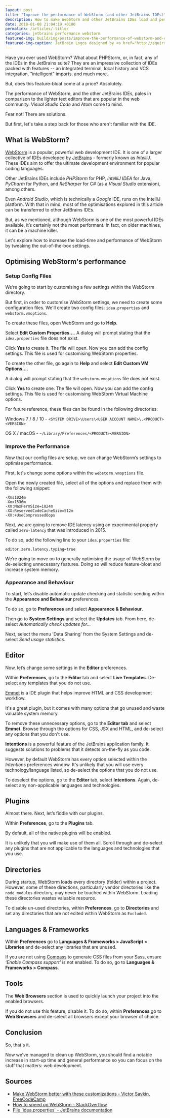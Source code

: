 ```yaml
---
layout: post
title: "Improve the performance of WebStorm (and other JetBrains IDEs)"
description: How to make WebStorm and other JetBrains IDEs load and perform faster than ever before.
date: 2018-01-08 21:04:19 +0100
permalink: /articles/:title/
categories: jetbrains performance webstorm
featured-img: build/img/posts/improve-the-performance-of-webstorm-and-other-jetbrains-ides/featured.png
featured-img-caption: JetBrain Logos designed by <a href="http://squirrelmuffins.com" class="link">Kat On</a> and <a href="https://pittankopta.net/" class="link">Amon Keishima</a>.
---
```


Have you ever used WebStorm? What about PHPStorm, or, in fact, any of the IDEs in the JetBrains suite? They are an impressive collection of IDEs packed with features -- an integrated terminal, local history and VCS integration, "intelligent" imports, and much more. 

But, does this feature-bloat come at a price? Absolutely.

The performance of WebStorm, and the other JetBrains IDEs, pales in comparison to the lighter text editors that are popular in the web community. _Visual Studio Code_ and _Atom_ come to mind.

Fear not! There are solutions. 

But first, let's take a step back for those who aren't familiar with the IDE.
## What is WebStorm?


<a href="https://www.jetbrains.com/webstorm/">WebStorm</a> is a popular, powerful web development IDE. It is one of a larger collective of IDEs developed by <a href="https://www.jetbrains.com/">JetBrains</a> - formerly known as <em>IntelliJ</em>. These IDEs aim to offer the ultimate development environment for popular coding languages. 

Other JetBrains IDEs include <em>PHPStorm</em> for PHP, <em>IntelliJ IDEA</em>  for Java, <em>PyCharm</em> for Python, and <em>ReSharper</em> for C# (as a _Visual Studio_ extension), among others. 

Even <em>Android Studio</em>, which is technically a <em>Google</em> IDE, runs on the IntelliJ platform. With that in mind, most of the optimisations explored in this article can be transferred to other JetBrains IDEs. 

But, as we mentioned, although WebStorm is one of the most powerful IDEs available, it’s certainly not the most performant. In fact, on older machines, it can be a machine killer. 

Let's explore how to increase the load-time and performance of WebStorm by tweaking the out-of-the-box settings. 

## Optimising WebStorm's performance

### Setup Config Files

We’re going to start by customising a few settings within the WebStorm directory. 

But first, in order to customise WebStorm settings, we need to create some configuration files. We'll create two config files: `idea.properties` and `webstorm.vmoptions`. 

To create these files, open WebStorm and go to <b>Help</b>. 

Select <b>Edit Custom Properties…</b>. A dialog will prompt stating that the `idea.properties` file does not exist. 

Click <b>Yes</b> to create it. The file will open. Now you can add the config settings. This file is used for customising WebStorm properties.

To create the other file, go again to <b>Help</b> and select <b>Edit Custom VM Options...</b>. 

A dialog will prompt stating that the `webstorm.vmoptions` file does not exist.

Click <b>Yes</b> to create one. The file will open. Now you can add the config settings. This file is used for customising WebStorm Virtual Machine options.

For future reference, these files can be found in the following directories:

Windows 7 / 8 / 10 - `<SYSTEM DRIVE>\Users\<USER ACCOUNT NAME>\.<PRODUCT><VERSION>`

OS X / macOS - `~/Library/Preferences/<PRODUCT><VERSION>`

### Improve the Performance

Now that our config files are setup, we can change WebStorm’s settings to optimise  performance.

First, let's change some options within the `webstorm.vmoptions` file. 

Open the newly created file, select all of the options and replace them with the following snippet: 

	-Xms1024m 
	-Xmx1536m 
	-XX:MaxPermSize=1024m 
	-XX:ReservedCodeCacheSize=512m 
	-XX:+UseCompressedOops 

Next, we are going to remove IDE latency using an experimental property called `zero-latency` that was introduced in 2015. 

To do so, add the following line to your `idea.properties` file: 

	editor.zero.latency.typing=true

We’re going to move on to generally optimising the usage of WebStorm by de-selecting unnecessary features. Doing so will reduce feature-bloat and increase system memory.

### Appearance and Behaviour

To start, let’s disable automatic update checking and statistic sending within the <b>Appearance and Behaviour</b> preferences.

To do so, go to <b>Preferences</b> and select <b>Appearance & Behaviour</b>. 

Then go to <b>System Settings</b> and select the <b>Updates</b> tab. From here, de-select <em>Automatically check updates for…</em>

Next, select the menu 'Data Sharing' from the System Settings and de-select <em>Send usage statistics</em>.

## Editor

Now, let’s change some settings in the <b>Editor</b> preferences.

Within <b>Preferences</b>, go to the <b>Editor</b> tab and select <b>Live Templates</b>. De-select any templates that you do not use. 

<a href="https://emmet.io/">Emmet</a> is a IDE plugin that helps improve HTML and CSS development workflow. 

It's a great plugin, but it comes with many options that go unused and waste valuable system memory. 

To remove these unnecessary options, go to the <b>Editor tab</b> and select <b>Emmet</b>. Browse through the options for CSS, JSX and HTML, and de-select any  options that you don't use.  

<b>Intentions</b> is a powerful feature of the JetBrains application family. It suggests solutions to problems that it detects on-the-fly as you code. 

However, by default WebStorm has every option selected within the _Intentions_ preferences window. It's unlikely that you will use every technology/language listed, so de-select the options that you do not use. 

To deselect the options, go to the <b>Editor</b> tab, select <b>Intentions</b>. Again, de-select any non-applicable languages and technologies. 

## Plugins

Almost there. Next, let’s fiddle with our plugins.

Within <b>Preferences</b>, go to the <b>Plugins</b> tab. 

By default, all of the native plugins will be enabled. 

It is unlikely that you will make use of them all. Scroll through and de-select any plugins that are not applicable to the languages and technologies that you use.

## Directories

During startup, WebStorm loads every directory (folder) within a project. However, some of these directions, particularly vendor directories like the `node_modules` directory, may never be touched within WebStorm. Loading these directories wastes valuable resource.

To disable un-used directories, within <b>Preferences</b>, go to <b>Directories</b> and set any directories that are not edited within WebStorm as `Excluded`.

## Languages & Frameworks 

Within <b>Preferences</b> go to <b>Languages & Frameworks > JavaScript > Libraries</b> and de-select any libraries that are unused. 

If you are not using <a href="http://compass-style.org/">Compass</a> to generate CSS files from your Sass, ensure <em>‘Enable Compass support’</em> is not enabled. To do so, go to <b>Languages & Frameworks > Compass</b>.

## Tools

The <b>Web Browsers</b> section is used to quickly launch your project into the enabled browsers. 

If you do not use this feature, disable it. To do so, within <b>Preferences</b> go to <b>Web Browsers</b> and de-select all browsers except your browser of choice.

## Conclusion

So, that's it.

Now we’ve managed to clean up WebStorm, you should find a notable increase in start-up time and general performance so you can focus on the stuff that matters: web development.

## Sources

* [Make WebStorm better with these customizations - Victor Savkin, FreeCodeCamp](https://medium.freecodecamp.com/make-webstorm-better-with-these-customizations-c038c9e5f84b#.ifjrzkk00)
* [How to speed up WebStorm - StackOverflow](https://stackoverflow.com/questions/29388626/how-to-speed-up-webstorm)
* [File 'idea.properties' - JetBrains documentation](https://www.jetbrains.com/help/idea/2016.3/file-idea-properties.html)